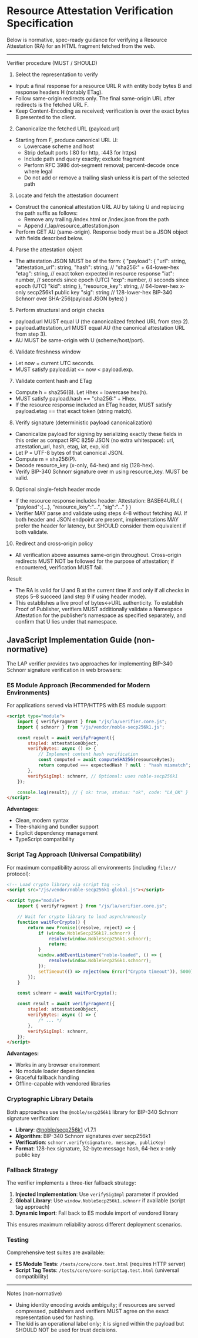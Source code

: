 <!--
Copyright 2025 Jason Stonebraker

Licensed under the Apache License, Version 2.0 (the "License");
you may not use this file except in compliance with the License.
You may obtain a copy of the License at

    http://www.apache.org/licenses/LICENSE-2.0

Unless required by applicable law or agreed to in writing, software
distributed under the License is distributed on an "AS IS" BASIS,
WITHOUT WARRANTIES OR CONDITIONS OF ANY KIND, either express or implied.
See the License for the specific language governing permissions and
limitations under the License.
-->

# Resource Attestation Verification Specification

Below is normative, spec-ready guidance for verifying a Resource Attestation (RA) for an HTML fragment fetched from the web.

---

Verifier procedure (MUST / SHOULD)

1. Select the representation to verify

-   Input: a final response for a resource URL R with entity body bytes B and response headers H (notably ETag).
-   Follow same-origin redirects only. The final same-origin URL after redirects is the fetched URL F.
-   Keep Content-Encoding as received; verification is over the exact bytes B presented to the client.

2. Canonicalize the fetched URL (payload.url)

-   Starting from F, produce canonical URL U:
    -   Lowercase scheme and host
    -   Strip default ports (:80 for http, :443 for https)
    -   Include path and query exactly; exclude fragment
    -   Perform RFC 3986 dot-segment removal; percent-decode once where legal
    -   Do not add or remove a trailing slash unless it is part of the selected path

3. Locate and fetch the attestation document

-   Construct the canonical attestation URL AU by taking U and replacing the path suffix as follows:
    -   Remove any trailing /index.html or /index.json from the path
    -   Append /\_lap/resource_attestation.json
-   Perform GET AU (same-origin). Response body must be a JSON object with fields described below.

4. Parse the attestation object

-   The attestation JSON MUST be of the form:
    {
    "payload": {
    "url": string,
    "attestation_url": string,
    "hash": string, // "sha256:" + 64-lower-hex
    "etag": string, // exact token expected in resource response
    "iat": number, // seconds since epoch (UTC)
    "exp": number, // seconds since epoch (UTC)
    "kid": string
    },
    "resource_key": string, // 64-lower-hex x-only secp256k1 public key
    "sig": string // 128-lower-hex BIP-340 Schnorr over SHA-256(payload JSON bytes)
    }

5. Perform structural and origin checks

-   payload.url MUST equal U (the canonicalized fetched URL from step 2).
-   payload.attestation_url MUST equal AU (the canonical attestation URL from step 3).
-   AU MUST be same-origin with U (scheme/host/port).

6. Validate freshness window

-   Let now = current UTC seconds.
-   MUST satisfy payload.iat <= now < payload.exp.

7. Validate content hash and ETag

-   Compute h = sha256(B). Let Hhex = lowercase hex(h).
-   MUST satisfy payload.hash == "sha256:" + Hhex.
-   If the resource response included an ETag header, MUST satisfy payload.etag == that exact token (string match).

8. Verify signature (deterministic payload canonicalization)

-   Canonicalize payload for signing by serializing exactly these fields in this order as compact RFC 8259 JSON (no extra whitespace):
    url, attestation_url, hash, etag, iat, exp, kid
-   Let P = UTF-8 bytes of that canonical JSON.
-   Compute m = sha256(P).
-   Decode resource_key (x-only, 64-hex) and sig (128-hex).
-   Verify BIP-340 Schnorr signature over m using resource_key. MUST be valid.

9. Optional single-fetch header mode

-   If the resource response includes header:
    Attestation: BASE64URL( { "payload":{…}, "resource_key":"…", "sig":"…" } )
-   Verifier MAY parse and validate using steps 4–8 without fetching AU. If both header and JSON endpoint are present, implementations MAY prefer the header for latency, but SHOULD consider them equivalent if both validate.

10. Redirect and cross-origin policy

-   All verification above assumes same-origin throughout. Cross-origin redirects MUST NOT be followed for the purpose of attestation; if encountered, verification MUST fail.

Result

-   The RA is valid for U and B at the current time if and only if all checks in steps 5–8 succeed (and step 9 if using header mode).
-   This establishes a live proof of bytes↔URL authenticity. To establish Proof of Publisher, verifiers MUST additionally validate a Namespace Attestation for the publisher’s namespace as specified separately, and confirm that U lies under that namespace.

## JavaScript Implementation Guide (non-normative)

The LAP verifier provides two approaches for implementing BIP-340 Schnorr signature verification in web browsers:

### ES Module Approach (Recommended for Modern Environments)

For applications served via HTTP/HTTPS with ES module support:

```html
<script type="module">
    import { verifyFragment } from "/js/la/verifier.core.js";
    import { schnorr } from "/js/vendor/noble-secp256k1.js";

    const result = await verifyFragment({
        stapled: attestationObject,
        verifyBytes: async () => {
            // Implement content hash verification
            const computed = await computeSHA256(resourceBytes);
            return computed === expectedHash ? null : "hash mismatch";
        },
        verifySigImpl: schnorr, // Optional: uses noble-secp256k1
    });

    console.log(result); // { ok: true, status: "ok", code: "LA_OK" }
</script>
```

**Advantages:**

-   Clean, modern syntax
-   Tree-shaking and bundler support
-   Explicit dependency management
-   TypeScript compatibility

### Script Tag Approach (Universal Compatibility)

For maximum compatibility across all environments (including `file://` protocol):

```html
<!-- Load crypto library via script tag -->
<script src="/js/vendor/noble-secp256k1-global.js"></script>

<script type="module">
    import { verifyFragment } from "/js/la/verifier.core.js";

    // Wait for crypto library to load asynchronously
    function waitForCrypto() {
        return new Promise((resolve, reject) => {
            if (window.NobleSecp256k1?.schnorr) {
                resolve(window.NobleSecp256k1.schnorr);
                return;
            }
            window.addEventListener("noble-loaded", () => {
                resolve(window.NobleSecp256k1.schnorr);
            });
            setTimeout(() => reject(new Error("Crypto timeout")), 5000);
        });
    }

    const schnorr = await waitForCrypto();

    const result = await verifyFragment({
        stapled: attestationObject,
        verifyBytes: async () => {
            /* ... */
        },
        verifySigImpl: schnorr,
    });
</script>
```

**Advantages:**

-   Works in any browser environment
-   No module loader dependencies
-   Graceful fallback handling
-   Offline-capable with vendored libraries

### Cryptographic Library Details

Both approaches use the `@noble/secp256k1` library for BIP-340 Schnorr signature verification:

-   **Library**: [@noble/secp256k1](https://github.com/paulmillr/noble-secp256k1) v1.7.1
-   **Algorithm**: BIP-340 Schnorr signatures over secp256k1
-   **Verification**: `schnorr.verify(signature, message, publicKey)`
-   **Format**: 128-hex signature, 32-byte message hash, 64-hex x-only public key

### Fallback Strategy

The verifier implements a three-tier fallback strategy:

1. **Injected Implementation**: Use `verifySigImpl` parameter if provided
2. **Global Library**: Use `window.NobleSecp256k1.schnorr` if available (script tag approach)
3. **Dynamic Import**: Fall back to ES module import of vendored library

This ensures maximum reliability across different deployment scenarios.

### Testing

Comprehensive test suites are available:

-   **ES Module Tests**: `/tests/core/core.test.html` (requires HTTP server)
-   **Script Tag Tests**: `/tests/core/core-scripttag.test.html` (universal compatibility)

---

Notes (non-normative)

-   Using identity encoding avoids ambiguity; if resources are served compressed, publishers and verifiers MUST agree on the exact representation used for hashing.
-   The kid is an operational label only; it is signed within the payload but SHOULD NOT be used for trust decisions.
